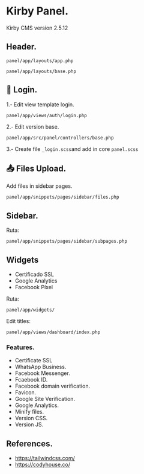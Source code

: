 # Kirby Panel.
Kirby CMS version 2.5.12

## Header.
```
panel/app/layouts/app.php
```

```
panel/app/layouts/base.php
```

## 🔐 Login.
1.- Edit view template login.
```
panel/app/views/auth/login.php
```

2.- Edit version base.
```
panel/app/src/panel/controllers/base.php
```

3.- Create file `_login.scss`and add in core `panel.scss`

## 📤 Files Upload.
Add files in sidebar pages.
```
panel/app/snippets/pages/sidebar/files.php
```

## Sidebar.
Ruta:
```
panel/app/snippets/pages/sidebar/subpages.php
```

## Widgets
- Certificado SSL
- Google Analytics
- Facebook Píxel

Ruta:
```
panel/app/widgets/
```

Edit titles:
```
panel/app/views/dashboard/index.php
```

### Features.
- Certificate SSL
- WhatsApp Business.
- Facebook Messenger.
- Fcaebook ID.
- Facebook domain verification.
- Favicon.
- Google Site Verification.
- Google Analytics.
- Minify files.
- Version CSS.
- Version JS.

## References.
* https://tailwindcss.com/
* https://codyhouse.co/
